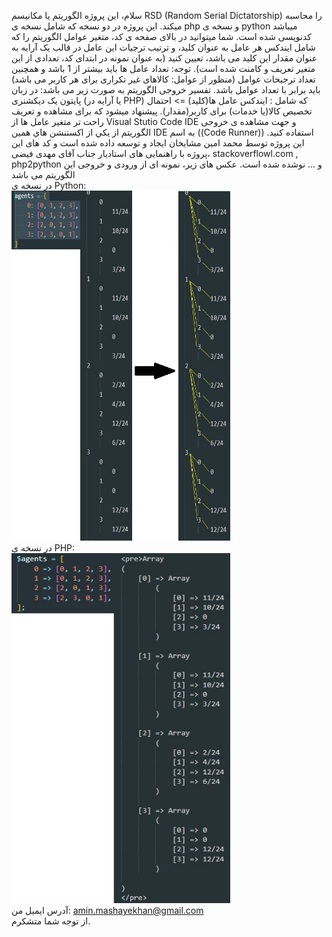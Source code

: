 سلام، اين پروژه الگوريتم یا مکانیسم RSD (Random Serial Dictatorship) را محاسبه میکند.
این پروژه در دو نسخه که شامل نسخه ی php و نسخه ی python میباشد کدنویسی شده است.
شما میتوانید در بالای صفحه ی کد، متغیر عوامل الگوریتم را که شامل ایندکس هر عامل به عنوان کلید، و ترتیب ترجیات این عامل در قالب یک آرایه به عنوان
مقدار این کلید می باشد، تعیین کنید (به عنوان نمونه در ابتدای کد، تعدادی از این متغیر تعریف و کامنت شده است).
توجه: تعداد عامل ها باید بیشتر از 1 باشد و همچنین تعداد ترجیحات عوامل (منظور از عوامل: کالاهای غیر تکراری برای هر کاربر می باشد) باید برابر با تعداد عوامل باشد.
تفسیر خروجی الگوریتم به صورت زیر می باشد:
در زبان پایتون یک دیکشنری (یا آرایه در PHP) که شامل : ایندکس عامل ها(کلید) => احتمال تخصیص کالا(یا خدمات) برای کاربر(مقدار).
پیشنهاد میشود که برای مشاهده و تعریف راحت تر متغیر عامل ها  از Visual Stutio Code IDE و جهت مشاهده ی خروجی الگوریتم از يكي از
اکستنشن هاي همين IDE به اسم ((Code Runner)) استفاده کنید.
این پروژه توسط محمد امین مشایخان ایجاد و توسعه داده شده است و کد های این پروژه با راهنمایی های استادیار جناب آقای مهدی فیضی،
stackoverflowl.com , php2python و ... نوشده شده است.
عکس های زیر، نمونه ای از ورودی و خروجی این الگوریتم می باشد \
در نسخه ی Python: \
  <img src="Python-input-&-output-sample.jpg" width="350" height="560" alt="accessibility text"> \
در نسخه ی PHP:  
<img src="PHP-input-&-output-sample.JPG" width="350" height="560" title="hover text"> \
آدرس ایمیل من: amin.mashayekhan@gmail.com\
از توجه شما متشکرم.
